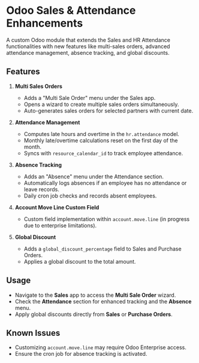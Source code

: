 # Odoo Sales & Attendance Enhancements

A custom Odoo module that extends the Sales and HR Attendance functionalities with new features like multi-sales orders, advanced attendance management, absence tracking, and global discounts.

## Features

1. **Multi Sales Orders**
   - Adds a "Multi Sale Order" menu under the Sales app.
   - Opens a wizard to create multiple sales orders simultaneously.
   - Auto-generates sales orders for selected partners with current date.

2. **Attendance Management**
   - Computes late hours and overtime in the `hr.attendance` model.
   - Monthly late/overtime calculations reset on the first day of the month.
   - Syncs with `resource_calendar_id` to track employee attendance.

3. **Absence Tracking**
   - Adds an "Absence" menu under the Attendance section.
   - Automatically logs absences if an employee has no attendance or leave records.
   - Daily cron job checks and records absent employees.

4. **Account Move Line Custom Field**
   - Custom field implementation within `account.move.line` (in progress due to enterprise limitations).

5. **Global Discount**
   - Adds a `global_discount_percentage` field to Sales and Purchase Orders.
   - Applies a global discount to the total amount.

## Usage

- Navigate to the **Sales** app to access the **Multi Sale Order** wizard.
- Check the **Attendance** section for enhanced tracking and the **Absence** menu.
- Apply global discounts directly from **Sales** or **Purchase Orders**.

## Known Issues

- Customizing `account.move.line` may require Odoo Enterprise access.
- Ensure the cron job for absence tracking is activated.
